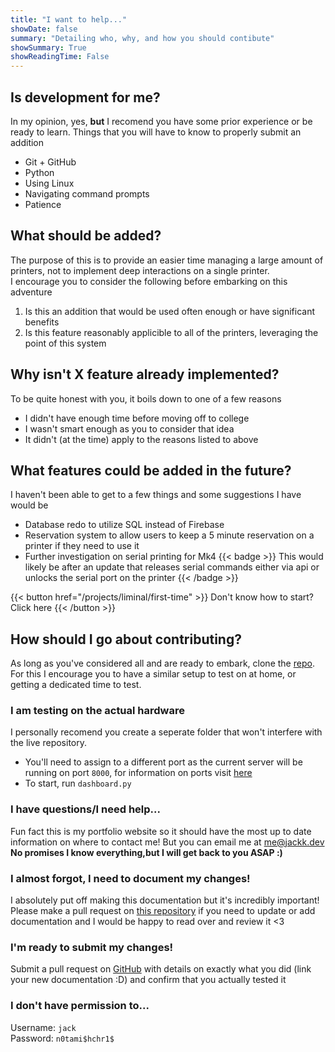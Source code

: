 ```yaml
---
title: "I want to help..."
showDate: false
summary: "Detailing who, why, and how you should contibute"
showSummary: True
showReadingTime: False
---
```

## Is development for me?
In my opinion, yes, **but** I recomend you have some prior experience or be ready to learn. Things that you will have to know to properly submit an addition
- Git + GitHub
- Python
- Using Linux
- Navigating command prompts
- Patience

## What should be added?
The purpose of this is to provide an easier time managing a large amount of printers, not to implement deep interactions on a single printer.\
I encourage you to consider the following before embarking on this adventure
1. Is this an addition that would be used often enough or have significant benefits
2. Is this feature reasonably applicible to all of the printers, leveraging the point of this system

## Why isn't X feature already implemented?
To be quite honest with you, it boils down to one of a few reasons
- I didn't have enough time before moving off to college
- I wasn't smart enough as you to consider that idea
- It didn't (at the time) apply to the reasons listed to above

## What features could be added in the future?
I haven't been able to get to a few things and some suggestions I have would be
- Database redo to utilize SQL instead of Firebase
- Reservation system to allow users to keep a 5 minute reservation on a printer if they need to use it
- Further investigation on serial printing for Mk4
{{< badge >}}
This would likely be after an update that releases serial commands either via api or unlocks the serial port on the printer
{{< /badge >}}

{{< button href="/projects/liminal/first-time" >}}
Don't know how to start? Click here
{{< /button >}}

## How should I go about contributing?
As long as you've considered all and are ready to embark, clone the [repo](https://github.com/AmazingSupDawg/Liminal).
For this I encourage you to have a similar setup to test on at home, or getting a dedicated time to test.

### I am testing on the actual hardware
I personally recomend you create a seperate folder that won't interfere with the live repository.
- You'll need to assign to a different port as the current server will be running on port `8000`, for information on ports visit [here](https://en.wikipedia.org/wiki/List_of_TCP_and_UDP_port_numbers)
- To start, run `dashboard.py`

### I have questions/I need help...
Fun fact this is my portfolio website so it should have the most up to date information on where to contact me! But you can email me at [me@jackk.dev](mailto:me@jackk.dev) **No promises I know everything,but I will get back to you ASAP :)**

### I almost forgot, I need to document my changes!
I absolutely put off making this documentation but it's incredibly important! Please make a pull request on [this repository](https://github.com/AmazingSupDawg/portfolio) if you need to update or add documentation and I would be happy to read over and review it <3

### I'm ready to submit my changes!
Submit a pull request on [GitHub](https://github.com/AmazingSupDawg/Liminal) with details on exactly what you did (link your new documentation :D) and confirm that you actually tested it

### I don't have permission to...
Username: `jack`\
Password: `n0tami$hchr1$`
